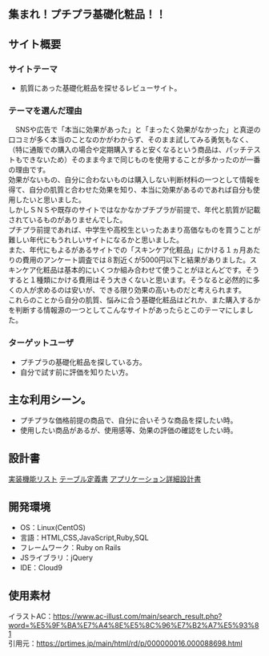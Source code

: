 ## 集まれ！プチプラ基礎化粧品！！
## サイト概要
### サイトテーマ
- 肌質にあった基礎化粧品を探せるレビューサイト。
### テーマを選んだ理由
　SNSや広告で「本当に効果があった」と「まったく効果がなかった」と真逆の口コミが多く本当のことなのかがわからず、そのまま試してみる勇気もなく、（特に通販での購入の場合や定期購入すると安くなるという商品は、パッチテストもできないため）そのまま今まで同じものを使用することが多かったのが一番の理由です。<br>効果がないもの、自分に合わないものは購入しない判断材料の一つとして情報を得て、自分の肌質と合わせた効果を知り、本当に効果があるのであれば自分も使用したいと思いました。<br>しかしＳＮＳや既存のサイトではなかなかプチプラが前提で、年代と肌質が記載されているものがありませんでした。<br>プチプラ前提であれば、中学生や高校生といったあまり高価なものを買うことが難しい年代にもうれしいサイトになるかと思いました。<br>また、年代にもよるがあるサイトでの「スキンケア化粧品」にかける１ヵ月あたりの費用のアンケート調査では８割近くが5000円以下と結果がありました。スキンケア化粧品は基本的にいくつか組み合わせて使うことがほとんどです。そうすると１種類にかける費用はそう大きくないと思います。そうなると必然的に多くの人が求めるのは安いが、できる限り効果の高いものだと考えられます。<br>これらのことから自分の肌質、悩みに合う基礎化粧品はどれか、また購入するかを判断する情報源の一つとしてこんなサイトがあったらとこのテーマにしました。
### ターゲットユーザ
- プチプラの基礎化粧品を探している方。
- 自分で試す前に評価を知りたい方。

## 主な利用シーン。
- プチプラな価格前提の商品で、自分に合いそうな商品を探したい時。
- 使用したい商品があるが、使用感等、効果の評価の確認をしたい時。


## 設計書
[実装機能リスト](https://docs.google.com/spreadsheets/d/1_eoN2IqeB6zj_c_eD0hD3O1qN9Wkpxg081vs5OvmmmM/edit#gid=1091086188)
[テーブル定義書](https://docs.google.com/spreadsheets/d/1OSQ7Mv8RSa68VESD1U8_GxID3Ha5qEGJu4qeK7ydRCI/edit#gid=1243549839)
[アプリケーション詳細設計書](https://docs.google.com/spreadsheets/d/1kSGtKLRSUL1DQd7eeKYhbOGF1LJhgyVz0ADYsXPaRMQ/edit#gid=549108681)


## 開発環境
- OS：Linux(CentOS)
- 言語：HTML,CSS,JavaScript,Ruby,SQL
- フレームワーク：Ruby on Rails
- JSライブラリ：jQuery
- IDE：Cloud9

## 使用素材
イラストAC：https://www.ac-illust.com/main/search_result.php?word=%E5%9F%BA%E7%A4%8E%E5%8C%96%E7%B2%A7%E5%93%81<br>
引用元：https://prtimes.jp/main/html/rd/p/000000016.000088698.html

